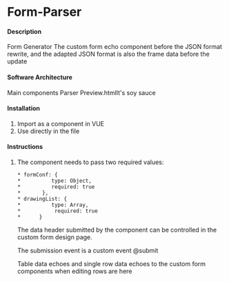 # Form-Parser

#### Description
Form Generator The custom form echo component before the JSON format rewrite, and the adapted JSON format is also the frame data before the update

#### Software Architecture
Main components Parser  Preview.htmlIt's soy sauce

#### Installation

1.  Import as a component in VUE
2. Use directly in the file

   

#### Instructions

1. The component needs to pass two required values:

   ```
   * formConf: {
   *          type: Object,
   *          required: true
   *       },
   * drawingList: {
   *          type: Array,
   *           required: true
   *      }
   ```

   The data header submitted by the component can be controlled in the custom form design page.

   The submission event is a custom event @submit

   Table data echoes and single row data echoes to the custom form components when editing rows are here

